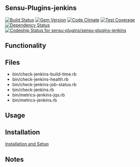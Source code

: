 ## Sensu-Plugins-jenkins

[ ![Build Status](https://travis-ci.org/sensu-plugins/sensu-plugins-jenkins.svg?branch=master)](https://travis-ci.org/sensu-plugins/sensu-plugins-jenkins)
[![Gem Version](https://badge.fury.io/rb/sensu-plugins-jenkins.svg)](http://badge.fury.io/rb/sensu-plugins-jenkins)
[![Code Climate](https://codeclimate.com/github/sensu-plugins/sensu-plugins-jenkins/badges/gpa.svg)](https://codeclimate.com/github/sensu-plugins/sensu-plugins-jenkins)
[![Test Coverage](https://codeclimate.com/github/sensu-plugins/sensu-plugins-jenkins/badges/coverage.svg)](https://codeclimate.com/github/sensu-plugins/sensu-plugins-jenkins)
[![Dependency Status](https://gemnasium.com/sensu-plugins/sensu-plugins-jenkins.svg)](https://gemnasium.com/sensu-plugins/sensu-plugins-jenkins)
[![Codeship Status for sensu-plugins/sensu-plugins-jenkins](https://codeship.com/projects/996809a0-d48b-0132-55b8-02473ab9142c/status?branch=master)](https://codeship.com/projects/77815)

## Functionality

## Files
 * bin/check-jenkins-build-time.rb
 * bin/check-jenkins-health.rb
 * bin/check-jenkins-job-status.rb
 * bin/check-jenkins.rb
 * bin/metrics-jenkins-jqs.rb
 * bin/metrics-jenkins.rb

## Usage

## Installation

[Installation and Setup](http://sensu-plugins.io/docs/installation_instructions.html)

## Notes
